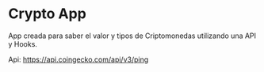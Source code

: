 # Crypto App

App creada para saber el valor y tipos de Criptomonedas utilizando una API y Hooks.

Api: https://api.coingecko.com/api/v3/ping

